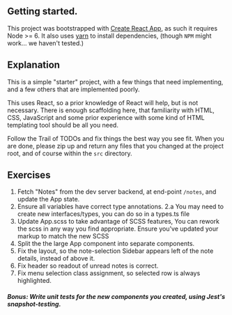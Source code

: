 ## Getting started.

This project was bootstrapped with [Create React App](https://github.com/facebookincubator/create-react-app),
as such it requires Node >= 6. It also uses [yarn](https://yarnpkg.com/en/) to install dependencies, (though `NPM` might
work... we haven't tested.)

## Explanation

This is a simple "starter" project, with a few things that need implementing,
and a few others that are implemented poorly.

This uses React, so a prior knowledge of React will help, but is not necessary.
There is enough scaffolding here, that familiarity with HTML, CSS, JavaScript
and some prior experience with some kind of HTML templating tool should be all you need.

Follow the Trail of TODOs and fix things the best way you see fit.
When you are done, please zip up and return any files that you changed at the project root,
and of course within the `src` directory.

## Exercises

1.  Fetch "Notes" from the dev server backend, at end-point `/notes`, and update the App state.
2.  Ensure all variables have correct type annotations.
    2.a You may need to create new interfaces/types, you can do so in a types.ts file
3.  Update App.scss to take advantage of SCSS features, You can rework the scss in any way you find appropriate. Ensure you've updated your markup to match the new SCSS
4.  Split the the large App component into separate components.
5.  Fix the layout, so the note-selection Sidebar appears left of the note details, instead of above it.
6.  Fix header so readout of unread notes is correct.
7.  Fix menu selection class assignment, so selected row is always highlighted.

##### Bonus: Write unit tests for the new components you created, using Jest's snapshot-testing.
